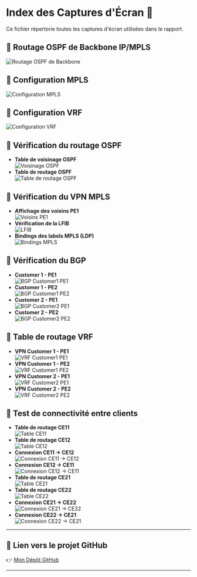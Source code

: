 # Index des Captures d'Écran 📸

Ce fichier répertorie toutes les captures d'écran utilisées dans le rapport.

## 📍 Routage OSPF de Backbone IP/MPLS
![Routage OSPF de Backbone](images/routage_ospf.png)

## 📍 Configuration MPLS
![Configuration MPLS](images/config_mpls.png)

## 📍 Configuration VRF
![Configuration VRF](images/config_vrf.png)

## 📍 Vérification du routage OSPF
- **Table de voisinage OSPF**  
  ![Voisinage OSPF](images/voisinage_ospf.png)
- **Table de routage OSPF**  
  ![Table de routage OSPF](images/routage_ospf_table.png)

## 📍 Vérification du VPN MPLS
- **Affichage des voisins PE1**  
  ![Voisins PE1](images/voisins_pe1.png)
- **Vérification de la LFIB**  
  ![LFIB](images/lfib.png)
- **Bindings des labels MPLS (LDP)**  
  ![Bindings MPLS](images/bindings_mpls.png)

## 📍 Vérification du BGP
- **Customer 1 - PE1**  
  ![BGP Customer1 PE1](images/bgp_customer1_pe1.png)
- **Customer 1 - PE2**  
  ![BGP Customer1 PE2](images/bgp_customer1_pe2.png)
- **Customer 2 - PE1**  
  ![BGP Customer2 PE1](images/bgp_customer2_pe1.png)
- **Customer 2 - PE2**  
  ![BGP Customer2 PE2](images/bgp_customer2_pe2.png)

## 📍 Table de routage VRF
- **VPN Customer 1 - PE1**  
  ![VRF Customer1 PE1](images/vrf_customer1_pe1.png)
- **VPN Customer 1 - PE2**  
  ![VRF Customer1 PE2](images/vrf_customer1_pe2.png)
- **VPN Customer 2 - PE1**  
  ![VRF Customer2 PE1](images/vrf_customer2_pe1.png)
- **VPN Customer 2 - PE2**  
  ![VRF Customer2 PE2](images/vrf_customer2_pe2.png)

## 📍 Test de connectivité entre clients
- **Table de routage CE11**  
  ![Table CE11](images/table_ce11.png)
- **Table de routage CE12**  
  ![Table CE12](images/table_ce12.png)
- **Connexion CE11 → CE12**  
  ![Connexion CE11 → CE12](images/connexion_ce11_ce12.png)
- **Connexion CE12 → CE11**  
  ![Connexion CE12 → CE11](images/connexion_ce12_ce11.png)
- **Table de routage CE21**  
  ![Table CE21](images/table_ce21.png)
- **Table de routage CE22**  
  ![Table CE22](images/table_ce22.png)
- **Connexion CE21 → CE22**  
  ![Connexion CE21 → CE22](images/connexion_ce21_ce22.png)
- **Connexion CE22 → CE21**  
  ![Connexion CE22 → CE21](images/connexion_ce22_ce21.png)

---

## 🔗 **Lien vers le projet GitHub**
👉 [Mon Dépôt GitHub]([https://github.com/ton-utilisateur/ton-repo](https://github.com/Ghofranela/Network_project.git))

---


